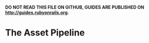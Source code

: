 **DO NOT READ THIS FILE ON GITHUB, GUIDES ARE PUBLISHED ON http://guides.rubyonrails.org.**

The Asset Pipeline
================